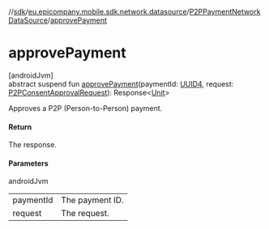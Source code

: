 //[sdk](../../../index.md)/[eu.epicompany.mobile.sdk.network.datasource](../index.md)/[P2PPaymentNetworkDataSource](index.md)/[approvePayment](approve-payment.md)

# approvePayment

[androidJvm]\
abstract suspend fun [approvePayment](approve-payment.md)(paymentId: [UUID4](../../eu.epicompany.mobile.android.datatypes/index.md#229649042%2FClasslikes%2F462465411), request: [P2PConsentApprovalRequest](../../eu.epicompany.mobile.sdk.network.model.p2ppayment/-p2-p-consent-approval-request/index.md)): Response&lt;[Unit](https://kotlinlang.org/api/latest/jvm/stdlib/kotlin/-unit/index.html)&gt;

Approves a P2P (Person-to-Person) payment.

#### Return

The response.

#### Parameters

androidJvm

| | |
|---|---|
| paymentId | The payment ID. |
| request | The request. |
